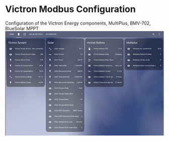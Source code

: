 # **Victron Modbus Configuration**

Configuration of the Victron Energy components, MultiPlus, BMV-702, BlueSolar MPPT
![victron-sensors](./assets/victron-sensors.jpg)

